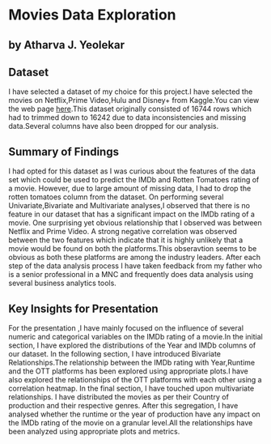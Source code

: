 # Movies Data Exploration
## by Atharva J. Yeolekar


## Dataset

I have selected a dataset of my choice for this project.I have selected the movies on Netflix,Prime Video,Hulu and Disney+ from Kaggle.You can view the web page [here](https://www.kaggle.com/ruchi798/movies-on-netflix-prime-video-hulu-and-disney).This dataset originally consisted of 16744 rows which had to trimmed down to 16242 due to data inconsistencies and missing data.Several columns have also been dropped for our analysis.

## Summary of Findings

I had opted for this dataset as I was curious about the features of the data set which could be used to predict the IMDb and Rotten Tomatoes rating of a movie. However, due to large amount of missing data, I had to drop the rotten tomatoes column from the dataset. On performing several Univariate,Bivariate and Multivariate analyses,I observed that there is no feature in our dataset that has a significant impact on the IMDb rating of a movie.
One surprising yet obvious relationship that I observed was between Netflix and Prime Video. A strong negative correlation was observed between the two features which indicate that it is highly unlikely that a movie would be found on both the platforms.This obseravtion seems to be obvious as both these platforms are among the industry leaders.
After each step of the data analysis process I have taken feedback from my father who is a senior professional in a MNC and frequently does data analysis using several business analytics tools.

## Key Insights for Presentation
For the presentation ,I have mainly focused on the influence of several numeric and categorical variables on the IMDb rating of a movie.In the initial section, I have explored the distributions of the Year and IMDb columns of our dataset. 
In the following section, I have introduced Bivariate Relationships.The relationship between the IMDb rating with Year,Runtime and the OTT platforms has been explored using appropriate plots.I have also explored the relationships of the OTT platforms with each other using a correlation heatmap.
In the final section, I have touched upon multivariate relationships. I have distributed the movies as per their Country of production and their respective genres. After this segregation, I have analysed whether the runtime or the year of production have any impact on the IMDb rating of the movie on a granular level.All the relationships have been analyzed using appropriate plots and metrics.   